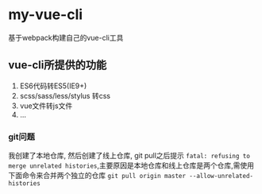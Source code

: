 # my-vue-cli
基于webpack构建自己的vue-cli工具

## vue-cli所提供的功能
  1. ES6代码转ES5(IE9+)
  2. scss/sass/less/stylus  转css
  3. vue文件转js文件
  4. ...










### git问题
  我创建了本地仓库, 然后创建了线上仓库, git pull之后提示 
  `fatal: refusing to merge unrelated histories`,主要原因是本地仓库和线上仓库是两个仓库,需使用下面命令来合并两个独立的仓库
`git pull origin master --allow-unrelated-histories` 